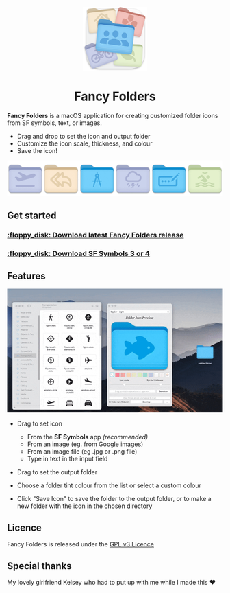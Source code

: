 <!-- PROJECT LOGO -->
<br />
<div align="center">
  <img src="readme_assets/scaled_down_icon.png" alt="Logo" width="150" height="150">
  <h1>Fancy Folders</h1>
</div>

**Fancy Folders** is a macOS application for creating customized folder icons from SF symbols, text, or images.

- Drag and drop to set the icon and output folder
- Customize the icon scale, thickness, and colour
- Save the icon!

<div align="center">

![](readme_assets/white_background_smaller_carousel.gif)

</div>

## Get started

<h3><a href="https://github.com/kfreitag1/FancyFolders/releases/latest/download/FancyFolders.dmg">:floppy_disk: Download latest Fancy Folders release</a></h3>

<h3><a href="https://developer.apple.com/sf-symbols/">:floppy_disk: Download SF Symbols 3 or 4</a></h3>

## Features

<div align="center">

![](readme_assets/demonstration.gif)

</div>

- Drag to set icon

  - From the **SF Symbols** app _(recommended)_
  - From an image (eg. from Google images)
  - From an image file (eg .jpg or .png file)
  - Type in text in the input field

- Drag to set the output folder

- Choose a folder tint colour from the list or select a custom colour

- Click "Save Icon" to save the folder to the output folder, or to make a new folder with the icon in the chosen directory

## Licence

Fancy Folders is released under the [GPL v3 Licence](https://www.gnu.org/licenses/gpl-3.0.en.html)

## Special thanks

My lovely girlfriend Kelsey who had to put up with me while I made this :heart:

